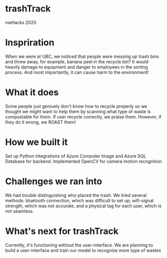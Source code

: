 # trashTrack

nwHacks 2020

# Inspriration
When we were at UBC, we noticed that people were messing up trash bins and threw away, for example, banana peel in the recycle bin? It would heavily damage to equipment and danger to employees in the sorting process. And most importantly, it can cause harm to the environment!

# What it does
Some people just geniuely don't know how to recycle properly so we thought we might want to help them by
scanning what type of waste is compostable for them. If user recycle correctly, we praise them. However, if they do it wrong,
we ROAST them!

# How we built it
Set up Python integrations of Azure Computer Image and Azure SQL Database for backend. 
Implemented OpenCV for camera motion recognition

# Challenges we ran into
We had trouble distinguishing who placed the trash. We tried several methods: bluetooth connection, which was difficult to set up; wifi-signal strength, which was not accurate, and a physical tag for each user, which is not seamless.

# What's next for trashTrack
Currently, it's functioning without the user-interface. We are planning to build a user-interface and train our model to recognize more type of wastes
